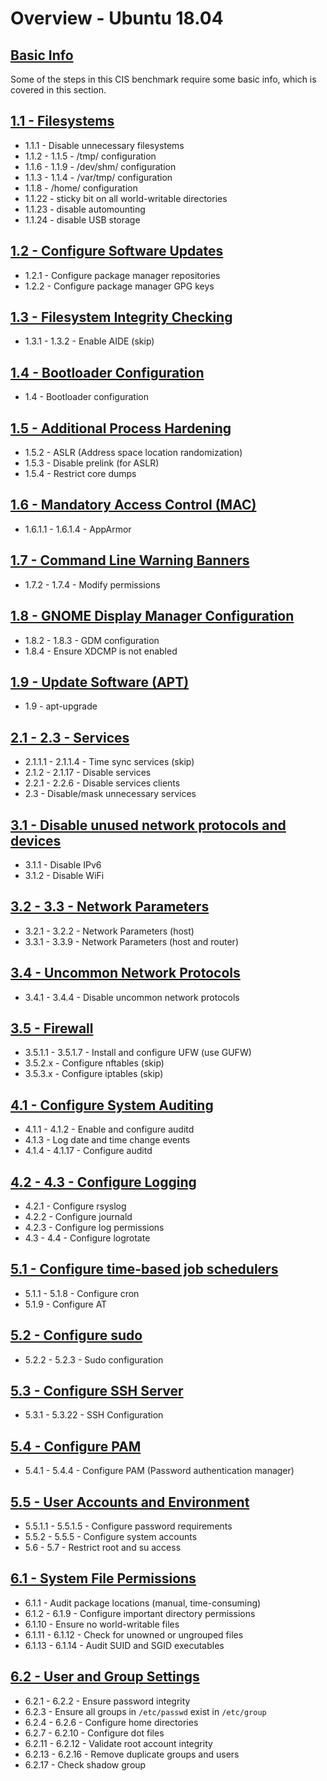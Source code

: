 # Overview - Ubuntu 18.04

## [Basic Info](./basic_info.md)

Some of the steps in this CIS benchmark require some basic info, which is covered in this section.

## [1.1 - Filesystems](./1.md#11---filesystem-configuration)

- 1.1.1 - Disable unnecessary filesystems
- 1.1.2 - 1.1.5 - /tmp/ configuration
- 1.1.6 - 1.1.9 - /dev/shm/ configuration
- 1.1.3 - 1.1.4 - /var/tmp/ configuration
- 1.1.8 - /home/ configuration
- 1.1.22 - sticky bit on all world-writable directories
- 1.1.23 - disable automounting
- 1.1.24 - disable USB storage

## [1.2 - Configure Software Updates](./1.md#12---configure-software-updates)

- 1.2.1 - Configure package manager repositories
- 1.2.2 - Configure package manager GPG keys

## [1.3 - Filesystem Integrity Checking](./1.md#13---filesystem-integrity-checking)

- 1.3.1 - 1.3.2 - Enable AIDE (skip)

## [1.4 - Bootloader Configuration](./1.md#14---bootloader-configuration)

- 1.4 - Bootloader configuration

## [1.5 - Additional Process Hardening](./1.md#15---additional-process-hardening)

- 1.5.2 - ASLR (Address space location randomization)
- 1.5.3 - Disable prelink (for ASLR)
- 1.5.4 - Restrict core dumps

## [1.6 - Mandatory Access Control (MAC)](./1/1.6.md)

- 1.6.1.1 - 1.6.1.4 - AppArmor

## [1.7 - Command Line Warning Banners](./1/1.7.md)

- 1.7.2 - 1.7.4 - Modify permissions

## [1.8 - GNOME Display Manager Configuration](./1/1.8.md)

- 1.8.2 - 1.8.3 - GDM configuration
- 1.8.4 - Ensure XDCMP is not enabled

## [1.9 - Update Software (APT)](./1/1.9.md)

- 1.9 - apt-upgrade

## [2.1 - 2.3 - Services](./2.md)

- 2.1.1.1 - 2.1.1.4 - Time sync services (skip)
- 2.1.2 - 2.1.17 - Disable services
- 2.2.1 - 2.2.6 - Disable services clients
- 2.3 - Disable/mask unnecessary services

## [3.1 - Disable unused network protocols and devices](./3.md#31---disable-unused-network-protocols-and-devices)

- 3.1.1 - Disable IPv6
- 3.1.2 - Disable WiFi

## [3.2 - 3.3 - Network Parameters](./3.md#32---host-network-parameters)

- 3.2.1 - 3.2.2 - Network Parameters (host)
- 3.3.1 - 3.3.9 - Network Parameters (host and router)

## [3.4 - Uncommon Network Protocols](./3.md#34---uncommon-network-protocols)

- 3.4.1 - 3.4.4 - Disable uncommon network protocols

## [3.5 - Firewall](./3.md#35---firewall-configuration)

- 3.5.1.1 - 3.5.1.7 - Install and configure UFW (use GUFW)
- 3.5.2.x - Configure nftables (skip)
- 3.5.3.x - Configure iptables (skip)

## [4.1 - Configure System Auditing](./4.md#41---configure-auditd)

- 4.1.1 - 4.1.2 - Enable and configure auditd
- 4.1.3 - Log date and time change events
- 4.1.4 - 4.1.17 - Configure auditd

## [4.2 - 4.3 - Configure Logging](./4.md#42---configure-logging)

- 4.2.1 - Configure rsyslog
- 4.2.2 - Configure journald
- 4.2.3 - Configure log permissions
- 4.3 - 4.4 - Configure logrotate

## [5.1 - Configure time-based job schedulers](./5.md#51---configure-time-based-schedulers)

- 5.1.1 - 5.1.8 - Configure cron
- 5.1.9 - Configure AT

## [5.2 - Configure sudo](./5.md#52---configure-sudo)

- 5.2.2 - 5.2.3 - Sudo configuration

## [5.3 - Configure SSH Server](./5.md#53---configure-ssh-server)
- 5.3.1 - 5.3.22 - SSH Configuration

## [5.4 - Configure PAM](./5.md#54---configure-pam)
- 5.4.1 - 5.4.4 - Configure PAM (Password authentication manager)

## [5.5 - User Accounts and Environment](./5.md#55---user-accounts-and-environment)

- 5.5.1.1 - 5.5.1.5 - Configure password requirements
- 5.5.2 - 5.5.5 - Configure system accounts
- 5.6 - 5.7 - Restrict root and su access

## [6.1 - System File Permissions](./6.md#61---system-file-permissions)

- 6.1.1 - Audit package locations (manual, time-consuming)
- 6.1.2 - 6.1.9 - Configure important directory permissions
- 6.1.10 - Ensure no world-writable files
- 6.1.11 - 6.1.12 - Check for unowned or ungrouped files
- 6.1.13 - 6.1.14 - Audit SUID and SGID executables

## [6.2 - User and Group Settings](./6.md#62---user-and-group-settings)

- 6.2.1 - 6.2.2 - Ensure password integrity
- 6.2.3 - Ensure all groups in `/etc/passwd` exist in `/etc/group`
- 6.2.4 - 6.2.6 - Configure home directories
- 6.2.7 - 6.2.10 - Configure dot files
- 6.2.11 - 6.2.12 - Validate root account integrity
- 6.2.13 - 6.2.16 - Remove duplicate groups and users
- 6.2.17 - Check shadow group